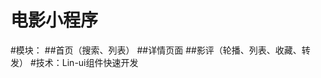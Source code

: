<!--
 * @Description: 
 * @Version: 2.0
 * @Author: Liu Xuanting
 * @Date: 2023-04-26 14:35:59
 * @LastEditors: Liu Xuanting
 * @LastEditTime: 2023-04-26 14:42:54
-->
# 电影小程序
#模块：
##首页（搜索、列表）
##详情页面
##影评（轮播、列表、收藏、转发）
#技术：Lin-ui组件快速开发